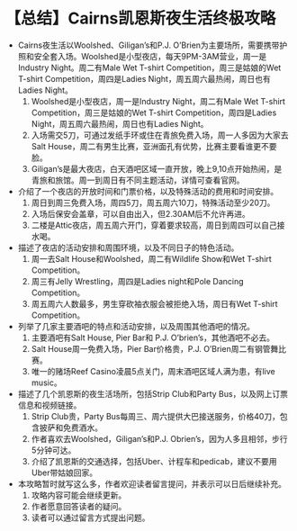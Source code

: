 # 【总结】Cairns凯恩斯夜生活终极攻略

-   Cairns夜生活以Woolshed、Giligan’s和P.J. O’Brien为主要场所，需要携带护照和安全套入场。Woolshed是小型夜店，每天9PM-3AM营业，周一是Industry Night。周二有Male Wet T-shirt Competition，周三是姑娘的Wet T-shirt Competition，周四是Ladies Night，周五周六最热闹，周日也有Ladies Night。
    1.  Woolshed是小型夜店，周一是Industry Night，周二有Male Wet T-shirt Competition，周三是姑娘的Wet T-shirt Competition，周四是Ladies Night，周五周六最热闹，周日也有Ladies Night。
    2.  入场需交5刀，可通过发纸手环或住在青旅免费入场，周一人多因为大家去Salt House，周二有男生比赛，亚洲面孔有优势，比赛主要看谁更不要脸。
    3.  Giligan’s是最大夜店，白天酒吧区域一直开放，晚上9,10点开始热闹，是青旅和旅馆。周一到周日有不同主题活动，详情可查看官网。
-   介绍了一个夜店的开放时间和门票价格，以及特殊活动的费用和时间安排。
    1.  周日到周三免费入场，周四5刀，周五周六10刀，特殊活动至少20刀。
    2.  入场后保安会盖章，可以自由出入，但2.30AM后不允许再进。
    3.  二楼是Attic夜店，周五周六开门，穿着要求较高，周日到周四可以自己接水喝。
-   描述了夜店的活动安排和周围环境，以及不同日子的特色活动。
    1.  周一去Salt House和Woolshed，周二有Wildlife Show和Wet T-shirt Competition。
    2.  周三有Jelly Wrestling，周四是Ladies night和Pole Dancing Competition。
    3.  周五周六人数最多，男生穿砍袖衣服会被拒绝入场，周日有Wet T-shirt Competition。
-   列举了几家主要酒吧的特点和活动安排，以及周围其他酒吧的情况。
    1.  主要酒吧有Salt House, Pier Bar和 P.J. O’brien’s，其他酒吧不必去。
    2.  Salt House周一免费入场，Pier Bar价格贵，P.J. O’Brien周二有钢管舞比赛。
    3.  唯一的赌场Reef Casino凌晨5点关门，周末酒吧区域人满为患，有live music。
-   描述了几个凯恩斯的夜生活场所，包括Strip Club和Party Bus，以及网上订票信息和视频链接。
    1.  Strip Club贵，Party Bus每周三、周六提供大巴接送服务，价格40刀，包含披萨和免费酒水。
    2.  作者喜欢去Woolshed，Giligan’s和P.J. Obrien’s，因为人多且相邻，步行5分钟可达。
    3.  介绍了凯恩斯的交通选择，包括Uber、计程车和pedicab，建议不要用Uber带姑娘回家。
-   本攻略暂时就写这么多，作者欢迎读者留言提问，并表示可以日后继续补充。
    1.  攻略内容可能会继续更新。
    2.  作者愿意回答读者的疑问。
    3.  读者可以通过留言方式提出问题。